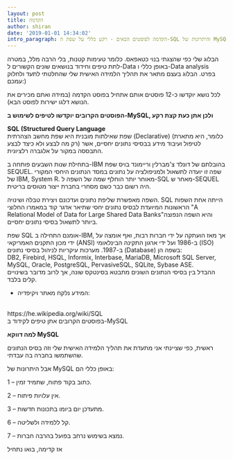 ```yaml
---
layout: post
title: הקדמה
author: shiran
date: '2019-01-01 14:34:02'
intro_paragraph: הקדמה לפוסטים הבאים - רקע כללי על שפת ה-SQL והיתרונות של MySQL כ-Database
---
```


הבלוג שלי כפי שהצגתי בנוי כטאפאס. כלומר טעימות קטנות, בלי הרבה מלל, במטרה לתת טיפים וחידוד בנושאים שונים הקשורים ל-Data באופן כללי ו-Data analysis בפרט. 
הבלוג בעצם מתאר את תהליך הלמידה האישית שלי שהחלטתי לתעד ולחלוק עמכם:)

לכל נושא יוקדשו כ-12 פוסטים אותם אתחיל בפוסט הקדמה (במידה ואתם מכירים את הנושא דלגו ישירות לפוסט הבא).

**הפוסטים הקרובים יוקדשו לטיפים לשימוש ב-MySQL, ולכן אתן כעת קצת רקע**


**SQL (Structured Query Language** 
<br>
שפת שאילתות מובנית
היא שפת מחשב הצהרתית (Declarative) (כלומר, היא מתארת רק מה לבצע ולא כיצד לבצע) לטיפול ועיבוד מידע בבסיסי נתונים יחסיים, אשר התבססה במקור על אלגברה רלציונית. 

בתחילת שנות השבעים פותחה ב-IBM בהובלתם של דונלד צ'מברלין וריימונד בויס שפת SEQUEL. שפה זו יועדה לתשאול ולמניפולציה על נתונים במסד הנתונים היחסי המקורי של IBM, ‏System R. מאוחר יותר הוחלף שמה של השפה ל-SQL מאחר ש-SEQUEL היה רשום כבר כשם מסחרי בחברת ייצור מטוסים בריטית.

השפה מאפשרת שליפת נתונים ועדכונם ויצירת טבלה ושינויה. SQL הייתה אחת השפות הראשונות המיועדת לבסיס נתונים יחסי שתיאר אדגר קוד במאמרו החלוצי "A Relational Model of Data for Large Shared Data Banks"‏ והיא השפה הנפוצה ביותר לתשאול בסיסי נתונים יחסיים.

שפת SQL אומנם התחילה ב-IBM, אך מאז הועתקה על ידי חברות רבות, ואף אומצה על ידי מכון התקנים האמריקאי (ANSI) ב-1986 ועל ידי ארגון התקינה הבינלאומי (ISO) ב-1987. 
מערכות עיקריות לניהול בסיסי נתונים (Database) בשפה הן:
<br>
DB2, Firebird, HSQL, Informix, Interbase, MariaDB, Microsoft SQL Server, MySQL, Oracle, PostgreSQL, PervasiveSQL, SQLite, Sybase ASE. 
<br>
ההבדל בין בסיסי הנתונים השונים מתבטא בסינטקס שונה, אך לרוב מדובר בשינויים קלים בלבד.

* המידע נלקח מאתר ויקיפדיה:
<br>
 https://he.wikipedia.org/wiki/SQL 

<br>
בפוסטים הקרובים אתן טיפים לקידוד ב-MySQL 

**למה דווקא MySQL**

ראשית, כפי שציינתי אני מתעדת את תהליך הלמידה האישית שלי וזה בסיס הנתונים שהשתמשו בחברה בה עבדתי.

אבל היתרונות של MySQL באופן כללי הם:

1 – כתוב בקוד פתוח, שתמיד זמין.

2 – אין עלויות פיתוח.

3 – מתעדכן יום ביומו בתכונות חדשות.

6 – קל ללמידה ולשליטה.

7 – נמצא בשימוש נרחב בפועל בהרבה חברות.

אז קדימה, בואו נתחיל



